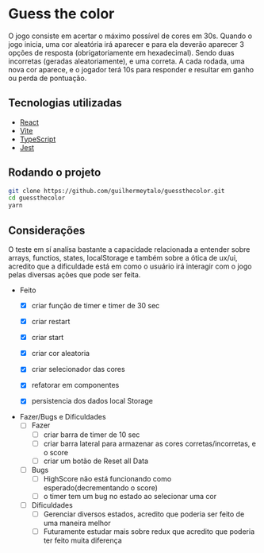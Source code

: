 # Guess the color

O jogo consiste em acertar o máximo possível de cores em 30s. Quando o jogo inicia, uma cor aleatória irá aparecer e para ela deverão aparecer 3 opções de resposta (obrigatoriamente em hexadecimal). Sendo duas incorretas (geradas aleatoriamente), e uma correta. A cada rodada, uma nova cor aparece, e o jogador terá 10s para responder e resultar em ganho ou perda de pontuação.

## Tecnologias utilizadas

- [React](https://react.dev/)
- [Vite](https://vitejs.dev/)
- [TypeScript](https://www.typescriptlang.org/)
- [Jest](https://jestjs.io/)

## Rodando o projeto

```bash
git clone https://github.com/guilhermeytalo/guessthecolor.git
cd guessthecolor
yarn
```

## Considerações

O teste em sí analísa bastante a capacidade relacionada a entender sobre arrays, functios, states, localStorage e também sobre a ótica de ux/ui, acredito que a dificuldade está em como o usuário irá interagir com o jogo pelas diversas ações que pode ser feita.

- Feito
    - [x] criar função de timer e timer de 30 sec
    - [x] criar restart
    - [x] criar start 
    - [x] criar cor aleatoria 
    - [x] criar selecionador das cores 
    - [x] refatorar em componentes
    - [x] persistencia dos dados local Storage


- Fazer/Bugs e Dificuldades 
    - [ ] Fazer
        - [ ] criar  barra de timer de 10 sec
        - [ ] criar barra lateral para armazenar as cores corretas/incorretas, e o score
        - [ ] criar um botão de Reset all Data
    - [ ] Bugs
        - [ ] HighScore não está funcionando como esperado(decrementando o score)
        - [ ] o timer tem um bug no estado ao selecionar uma cor
    - [ ] Dificuldades
        - [ ] Gerenciar diversos estados, acredito que poderia ser feito de uma maneira melhor
        - [ ] Futuramente estudar mais sobre redux que acredito que poderia ter feito muita diferença